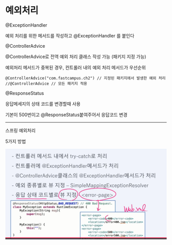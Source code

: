 # 예외처리

@ExceptionHandler 

예외 처리를 위한 메서드를 작성하고 @ExceptionHandler 를 붙인다



@ControllerAdvice

@ControllerAdvice로 전역 예외 처리 클래스 작성 가능 (패키지 지정 가능)

예외처리 메서드가 중복된 경우, 컨트롤러 내의 예외 처리 메서드가 우선순위

~~~
@ControllerAdvice("com.fastcampus.ch2") // 지정된 패키지에서 발생한 예외 처리
//@ControllerAdvice // 모든 패키지 적용
~~~



@ResponseStatus

응답메세지의 상태 코드를 변경할때 사용

기본이 500번이고 @ResponseStatus붙여주어서 응답코드 변경

---

스프링 예외처리

5가지 방법

![image-20220413170053762](image/예외처리/image-20220413170053762.png)



